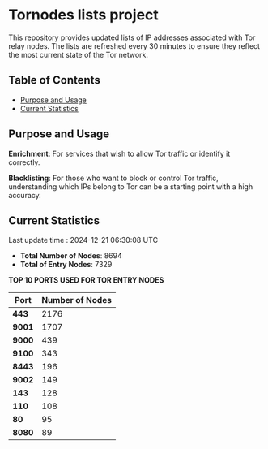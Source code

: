 # Tornodes lists project

This repository provides updated lists of IP addresses associated with Tor relay nodes. The lists are refreshed every 30 minutes to ensure they reflect the most current state of the Tor network.

## Table of Contents

- [Purpose and Usage](#purpose-and-usage)
- [Current Statistics](#current-statistics)


## Purpose and Usage

**Enrichment**: For services that wish to allow Tor traffic or identify it correctly.

**Blacklisting**: For those who want to block or control Tor traffic, understanding which IPs belong to Tor can be a starting point with a high accuracy.

## Current Statistics

Last update time : 2024-12-21 06:30:08 UTC

- **Total Number of Nodes**: 8694
- **Total of Entry Nodes**: 7329

**TOP 10 PORTS USED FOR TOR ENTRY NODES**

| **Port** | **Number of Nodes** |
|------|-----------------|
| **443**   | 2176  |
| **9001**   | 1707  |
| **9000**   | 439  |
| **9100**   | 343  |
| **8443**   | 196  |
| **9002**   | 149  |
| **143**   | 128  |
| **110**   | 108  |
| **80**   | 95  |
| **8080**   | 89  |

